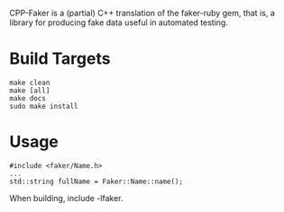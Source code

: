 CPP-Faker is a (partial) C++ translation of the faker-ruby gem, that is, a library for producing fake data useful in automated testing.

# Build Targets

    make clean
    make [all]
    make docs
    sudo make install

# Usage

    #include <faker/Name.h>
    ...
    std::string fullName = Faker::Name::name();

When building, include -lfaker.
